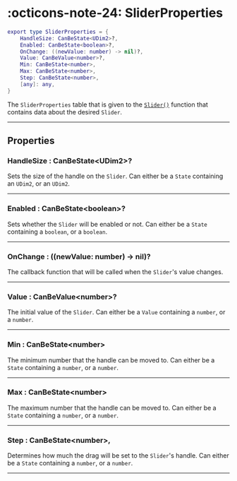 <h1 class="api-header" markdown>
    <span class="api-icon" markdown>:octicons-note-24:</span>
    <span class="api-title">SliderProperties</span>
</h1>

```lua
export type SliderProperties = {
	HandleSize: CanBeState<UDim2>?,
	Enabled: CanBeState<boolean>?,
	OnChange: ((newValue: number) -> nil)?,
	Value: CanBeValue<number>?,
	Min: CanBeState<number>,
	Max: CanBeState<number>,
	Step: CanBeState<number>,
	[any]: any,
}
```

The `SliderProperties` table that is given to the [`Slider()`](../members/Slider.md) function that contains data about the desired `Slider`.

----

## Properties

<h3 markdown>
	HandleSize
	<span class="api-property-type">
		: CanBeState&lt;UDim2&gt;?
	</span>
</h3>

Sets the size of the handle on the `Slider`. Can either be a `State` containing an `UDim2`, or an `UDim2`.

----

<h3 markdown>
	Enabled
	<span class="api-property-type">
		: CanBeState&lt;boolean&gt;?
	</span>
</h3>

Sets whether the `Slider` will be enabled or not. Can either be a `State` containing a `boolean`, or a `boolean`.

----

<h3 markdown>
	OnChange
	<span class="api-property-type">
		: ((newValue: number) -> nil)?
	</span>
</h3>

The callback function that will be called when the `Slider`'s value changes.

----

<h3 markdown>
	Value
	<span class="api-property-type">
		: CanBeValue&lt;number&gt;?
	</span>
</h3>

The initial value of the `Slider`. Can either be a `Value` containing a `number`, or a `number`.

----

<h3 markdown>
	Min
	<span class="api-property-type">
		: CanBeState&lt;number&gt;
	</span>
</h3>

The minimum number that the handle can be moved to. Can either be a `State` containing a `number`, or a `number`.

----

<h3 markdown>
	Max
	<span class="api-property-type">
		: CanBeState&lt;number&gt;
	</span>
</h3>

The maximum number that the handle can be moved to. Can either be a `State` containing a `number`, or a `number`.

----

<h3 markdown>
	Step
	<span class="api-property-type">
		: CanBeState&lt;number&gt;,
	</span>
</h3>

Determines how much the drag will be set to the `Slider`'s handle. Can either be a `State` containing a `number`, or a `number`.

----